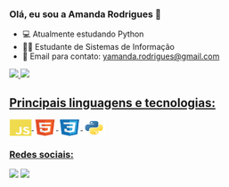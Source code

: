 ### Olá, eu sou a Amanda Rodrigues 👋


- 💻 Atualmente estudando Python
- 👩‍💻 Estudante de Sistemas de Informação
- 📩 Email para contato: yamanda.rodrigues@gmail.com

<div>
<a href="https://github.com/ymandy1">
<img height="180em" src="https://github-readme-stats.vercel.app/api?username=ymandy1&show_icons=true&theme=dracula&include_all_comits=true&count_private=true"/>
<img height="180em" src="https://github-readme-stats.vercel.app/api/top-langs/?username=ymandy1&layout=compact&langs_count=7&theme=dracula"/>

## Principais linguagens e tecnologias:
 

 <img align="center" alt="Amanda-Js" height="30" width="40" src="https://raw.githubusercontent.com/devicons/devicon/master/icons/javascript/javascript-plain.svg">
  <img align="center" alt="Amanda-HTML" height="30" width="40" src="https://raw.githubusercontent.com/devicons/devicon/master/icons/html5/html5-original.svg">
  <img align="center" alt="Amanda-CSS" height="30" width="40" src="https://raw.githubusercontent.com/devicons/devicon/master/icons/css3/css3-original.svg">
  <img align="center" alt="Amanda-Python" height="30" width="40" src="https://raw.githubusercontent.com/devicons/devicon/master/icons/python/python-original.svg">
  
  ### Redes sociais:
  
  <div>

  
  <a href="https://instagram.com/y.aamanda" target="_blank"><img src="https://img.shields.io/badge/-Instagram-%23E4405F?style=for-the-badge&logo=instagram&logoColor=white" target="_blank"></a>
  <a href="https://www.linkedin.com/in/amanda-rodrigues-115527232" target="_blank"><img src="https://img.shields.io/badge/-LinkedIn-%230077B5?style=for-the-badge&logo=linkedin&logoColor=white" target="_blank"></a>   
  
  </div>
